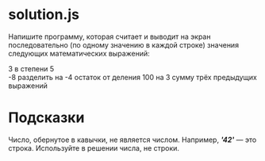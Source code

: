 # solution.js #
Напишите программу, которая считает и выводит на экран последовательно (по одному значению в каждой строке) значения следующих математических выражений:

3 в степени 5  
-8 разделить на -4
остаток от деления 100 на 3
сумму трёх предыдущих выражений
# Подсказки #
Число, обернутое в кавычки, не является числом. Например, ***'42'*** — это строка. Используйте в решении числа, не строки.
